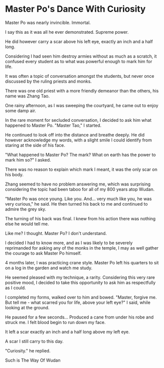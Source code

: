 # Master Po's Dance With Curiosity

Master Po was nearly invincible. Immortal.

I say this as it was all he ever demonstrated. Supreme power.

He did however carry a scar above his left eye, exactly an inch and a half long.

Considering I had seen him destroy armies without as much as a scratch, it confused every student as to what was powerful enough to mark him for life.

It was often a topic of conversation amongst the students, but never once discussed by the ruling priests and monks.

There was one old priest with a more friendly demeanor than the others, his name was Zhang Tao.

One rainy afternoon, as I was sweeping the courtyard, he came out to enjoy some damp air.&#x20;

In the rare moment for secluded conversation, I decided to ask him what happened to Master Po. "Master Tao," I started.

He continued to look off into the distance and breathe deeply. He did however acknowledge my words, with a slight smile I could identify from staring at the side of his face.

"What happened to Master Po? The mark? What on earth has the power to mark him so?" I asked.

There was no reason to explain which mark I meant, it was the only scar on his body.

Zhang seemed to have no problem answering me, which was surprising considering the topic had been taboo for all of my 800 years atop Wudan.

"Master Po was once young. Like you. And... very much like you, he was very curious," he said. He then turned his back to me and continued to admire the grey sky.

The turning of his back was final. I knew from his action there was nothing else he would tell me.

Like me? I thought. Master Po? I don't understand.

I decided I had to know more, and as I was likely to be severely reprimanded for asking any of the monks in the temple, I may as well gather the courage to ask Master Po himself.

4 months later, I was practicing crane style. Master Po left his quarters to sit on a log in the garden and watch me study.

He seemed pleased with my technique, a rarity. Considering this very rare positive mood, I decided to take this opportunity to ask him as respectfully as I could.

I completed my forms, walked over to him and bowed. "Master, forgive me. But tell me - what scarred you for life, above your left eye?" I said, while looking at the ground.

He paused for a few seconds... Produced a cane from under his robe and struck me. I felt blood begin to run down my face.

It left a scar exactly an inch and a half long above my left eye.

A scar I still carry to this day.

"Curiosity." he replied.

&#x20;

Such is The Way Of Wudan
